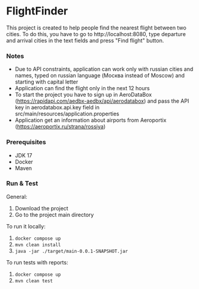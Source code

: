 # FlightFinder

This project is created to help people find the nearest flight between two cities. To do this, you have to go to http://localhost:8080, type departure and arrival cities in the text fields and press "Find flight" button.

### Notes
- Due to API constraints, application can work only with russian cities and names, typed on russian language (Москва instead of Moscow) and starting with capital letter
- Application can find the flight only in the next 12 hours
- To start the project you have to sign up in AeroDataBox (https://rapidapi.com/aedbx-aedbx/api/aerodatabox) and pass the API key in aerodatabox.api.key field in src/main/resources/application.properties
- Application get an information about airports from Aeroportix (https://aeroportix.ru/strana/rossiya)

### Prerequisites
- JDK 17
- Docker
- Maven

### Run & Test
General:
1. Download the project
2. Go to the project main directory

To run it locally:
1. `docker compose up`
2. `mvn clean install`
3. `java -jar ./target/main-0.0.1-SNAPSHOT.jar`

To run tests with reports:
1. `docker compose up`
2. `mvn clean test`
